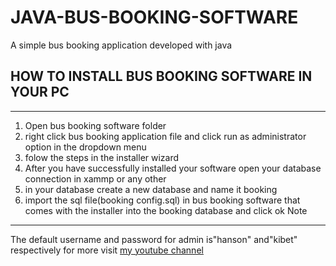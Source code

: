 # JAVA-BUS-BOOKING-SOFTWARE
A simple bus booking application developed with java
## HOW TO INSTALL  BUS BOOKING  SOFTWARE IN YOUR PC
*****************************************************************
1. Open bus booking software folder 
2. right click bus booking application file and
 click run as administrator option in the dropdown menu
3. folow the steps in the installer  wizard
4. After you have successfully installed your software
open your database connection in xammp or any other
5. in your database create a new database and name it booking
6. import the sql file(booking config.sql) in bus booking software
 that comes with the installer  into the booking database and click ok
Note
******************************************************
The default username and password for admin is"hanson" and"kibet" respectively
for more visit [my youtube channel](https://www.youtube.com/watch?v=CKE-r9RXY4k&t=167s)

